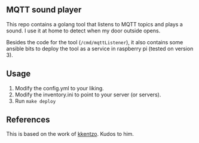 ## MQTT sound player

This repo contains a golang tool that listens to MQTT topics and plays a sound. I use it 
at home to detect when my door outside opens.

Besides the code for the tool (`/cmd/mqttListener`), it also contains some ansible bits to 
deploy the tool as a service in raspberry pi (tested on version 3).

## Usage

1. Modify the config.yml to your liking.
2. Modify the inventory.ini to point to your server (or servers).
3. Run `make deploy`

## References

This is based on the work of [kkentzo](https://github.com/kkentzo/deployment-ansible-systemd-demo). Kudos to him.
